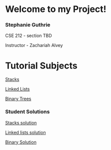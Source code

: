 
# Welcome to my Project!

### Stephanie Guthrie

CSE 212 - section TBD

Instructor - Zachariah Alvey

# Tutorial Subjects

[Stacks](https://github.com/lillyfae/CSE212-FP/blob/main/stack.md)

[Linked Lists](https://github.com/lillyfae/CSE212-FP/blob/main/linked_list.md)

[Binary Trees](https://github.com/lillyfae/CSE212-FP/blob/main/binary_trees%20-.md)


### Student Solutions

[Stacks solution](https://github.com/lillyfae/CSE212-FP/blob/main/stack_solution.py)

[Linked lists solution](https://github.com/lillyfae/CSE212-FP/blob/main/Linked_list_student_ex.py)

[Binary Solution](None)